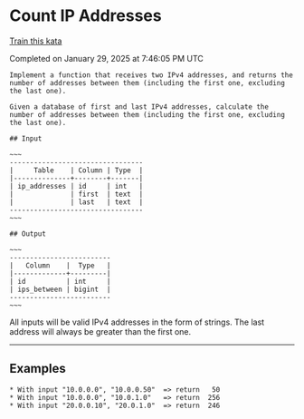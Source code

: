 # Count IP Addresses

[Train this kata](https://www.codewars.com/kata/526989a41034285187000de4)

Completed on January 29, 2025 at 7:46:05 PM UTC

```if-not:sql
Implement a function that receives two IPv4 addresses, and returns the number of addresses between them (including the first one, excluding the last one).
```

```if:sql
Given a database of first and last IPv4 addresses, calculate the number of addresses between them (including the first one, excluding the last one).

## Input

~~~
---------------------------------
|     Table    | Column | Type  |
|--------------+--------+-------|
| ip_addresses | id     | int   |
|              | first  | text  |
|              | last   | text  |
---------------------------------
~~~

## Output

~~~
-------------------------
|   Column    |  Type   |
|-------------+---------|
| id          | int     |
| ips_between | bigint  |
-------------------------
~~~
```

All inputs will be valid IPv4 addresses in the form of strings. The last address will always be greater than the first one.

___

## Examples

```
* With input "10.0.0.0", "10.0.0.50"  => return   50 
* With input "10.0.0.0", "10.0.1.0"   => return  256 
* With input "20.0.0.10", "20.0.1.0"  => return  246
```